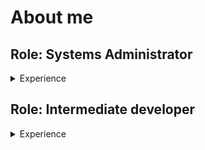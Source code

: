 # About me

## Role: Systems Administrator

<details>
<summary>Experience</summary>

- support: troubleshooting, training, documentation
- proxies & web servers: `Squid`, `Apache`, `Nginx`, `HAProxy`, `IIS`
- mail servers: `Postfix`, `Dovecot`, `Roundcube`, `DKIM`, `Postgrey`
- config/change management: `Subversion`, `Git`, `Ansible`
- containers: `Docker`, `LXD`
- virtualization: `VMware`, `Hyper-V`, `VirtualBox`
- databases: `MySQL`/`MariaDB`, `PostgreSQL`, `Microsoft SQL Server`
- monitoring: `Nagios`, `custom tooling`, `Microsoft Teams`, `fail2ban`
- logging: `rsyslog` (local, central receivers), `Graylog`
- ticketing: `Redmine`, `Service Now`

</details>

## Role: Intermediate developer

<details>
<summary>Experience</summary>

- current:
  - `Go`, `Python`, `PowerShell`, `shell scripting`,
  - `Markdown`, `Textile`, `MediaWiki`, `reStructuredText`, `HTML`, `CSS`
  - `Redmine`, `GitHub` (including `GitHub Actions`), `Gitea`, `GitLab`
- past: `batch files` (don't laugh, it gets the job done), `Perl`
- academic: `C`, `C++`

</details>
